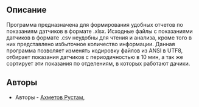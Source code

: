 ## Описание

Программа предназначена для формирования удобных отчетов по показаниям датчиков в формате .xlsx. Исходные файлы с показаниями датчиков в формате .csv неудобны для чтения
и анализа, кроме того в них представлено избыточное количество информации. Данная программа позволяет изменять кодировку файлов из ANSI в UTF8, отбирает показания датчиков
с периодичностью в 10 мин, а так же сортирует эти показания по отделениям, в которых работают дачики.


## Авторы

- Авторы - [Ахметов Рустам](ahmetov.rustam2011@gmail.com),

